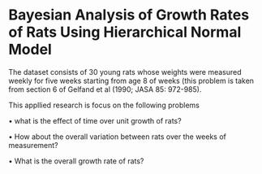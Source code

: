 # Bayesian Analysis of Growth Rates of Rats Using Hierarchical Normal Model

The dataset consists of 30 young rats whose weights were measured weekly for five weeks starting from age 8 of weeks (this problem is taken from section 6 of Gelfand et al (1990; JASA 85: 972-985). 

This appllied research is focus on the following problems

•	what is the effect of time over unit growth of rats?

•	How about the overall variation between rats over the weeks of measurement?

•	What is the overall growth rate of rats?




